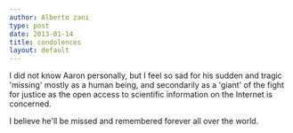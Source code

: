 ```yaml
---
author: Alberto zani
type: post
date: 2013-01-14
title: condolences
layout: default
---
```

I did not know Aaron personally, but I feel so sad for his sudden
and tragic 'missing' mostly as a human being, and secondarily 
as a 'giant' of the fight for justice as the open access to scientific information on the Internet is concerned.

I believe he'll be missed and remembered forever all over the world.

